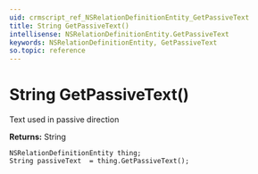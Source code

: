 ```yaml
---
uid: crmscript_ref_NSRelationDefinitionEntity_GetPassiveText
title: String GetPassiveText()
intellisense: NSRelationDefinitionEntity.GetPassiveText
keywords: NSRelationDefinitionEntity, GetPassiveText
so.topic: reference
---
```


# String GetPassiveText()

Text used in passive direction

**Returns:** String

```crmscript
NSRelationDefinitionEntity thing;
String passiveText  = thing.GetPassiveText();
```

